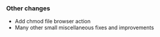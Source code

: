 
### Other changes

- Add chmod file browser action
- Many other small miscellaneous fixes and improvements
